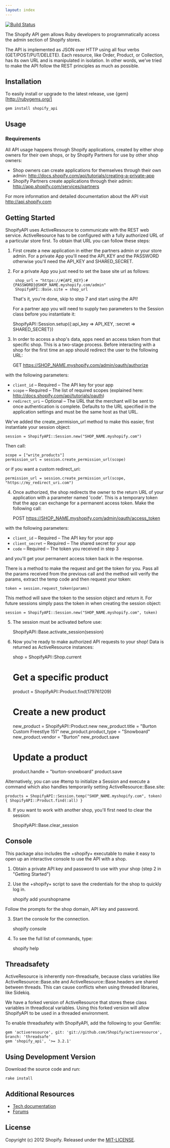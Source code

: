 ```yaml
---
layout: index
---
```


[![Build Status](https://travis-ci.org/Shopify/shopify_api.png?branch=master)](https://travis-ci.org/Shopify/shopify_api)

The Shopify API gem allows Ruby developers to programmatically access the admin section of Shopify stores.

The API is implemented as JSON over HTTP using all four verbs (GET/POST/PUT/DELETE). Each resource, like Order, Product, or Collection, has its own URL and is manipulated in isolation. In other words, we’ve tried to make the API follow the REST principles as much as possible.

## Installation

To easily install or upgrade to the latest release, use {gem}[http://rubygems.org/]

    gem install shopify_api

## Usage

### Requirements

All API usage happens through Shopify applications, created by either shop owners for their own shops, or by Shopify Partners for use by other shop owners:

* Shop owners can create applications for themselves through their own admin: http://docs.shopify.com/api/tutorials/creating-a-private-app
* Shopify Partners create applications through their admin: http://app.shopify.com/services/partners

For more information and detailed documentation about the API visit http://api.shopify.com

## Getting Started

ShopifyAPI uses ActiveResource to communicate with the REST web service. ActiveResource has to be configured with a fully authorized URL of a particular store first. To obtain that URL you can follow these steps:

1. First create a new application in either the partners admin or your store admin. For a private App you'll need the API_KEY and the PASSWORD otherwise you'll need the API_KEY and SHARED_SECRET.

2. For a private App you just need to set the base site url as follows:

		shop_url = "https://#{API_KEY}:#{PASSWORD}@SHOP_NAME.myshopify.com/admin"
		ShopifyAPI::Base.site = shop_url

	That's it, you're done, skip to step 7 and start using the API!

	For a partner app you will need to supply two parameters to the Session class before you instantiate it:

	ShopifyAPI::Session.setup({:api_key => API_KEY, :secret => SHARED_SECRET})

3. In order to access a shop's data, apps need an access token from that specific shop. This is a two-stage process. Before interacting with a shop for the first time an app should redirect the user to the following URL:

    GET https://SHOP_NAME.myshopify.com/admin/oauth/authorize

with the following parameters:

* `client_id` – Required – The API key for your app
* `scope` – Required – The list of required scopes (explained here: http://docs.shopify.com/api/tutorials/oauth)
* `redirect_uri` – Optional – The URL that the merchant will be sent to once authentication is complete. Defaults to the URL specified in the application settings and must be the same host as that URL.

We've added the create_permision_url method to make this easier, first instantiate your session object:

    session = ShopifyAPI::Session.new("SHOP_NAME.myshopify.com")

Then call:

    scope = ["write_products"]
    permission_url = session.create_permission_url(scope)

or if you want a custom redirect_uri:

    permission_url = session.create_permission_url(scope, "https://my_redirect_uri.com")

4. Once authorized, the shop redirects the owner to the return URL of your application with a parameter named 'code'. This is a temporary token that the app can exchange for a permanent access token. Make the following call:

    POST https://SHOP_NAME.myshopify.com/admin/oauth/access_token

with the following parameters:

* `client_id` – Required – The API key for your app
* `client_secret` – Required – The shared secret for your app
* `code` – Required – The token you received in step 3

and you'll get your permanent access token back in the response.

There is a method to make the request and get the token for you. Pass all the params received from the previous call and the method will verify the params, extract the temp code and then request your token:

    token = session.request_token(params)

This method will save the token to the session object and return it. For future sessions simply pass the token in when creating the session object:

    session = ShopifyAPI::Session.new("SHOP_NAME.myshopify.com", token)

5. The session must be activated before use:

    ShopifyAPI::Base.activate_session(session)

6. Now you're ready to make authorized API requests to your shop! Data is returned as ActiveResource instances:

    shop = ShopifyAPI::Shop.current

    # Get a specific product
    product = ShopifyAPI::Product.find(179761209)

    # Create a new product
    new_product = ShopifyAPI::Product.new
    new_product.title = "Burton Custom Freestlye 151"
    new_product.product_type = "Snowboard"
    new_product.vendor = "Burton"
    new_product.save

    # Update a product
    product.handle = "burton-snowboard"
    product.save

Alternatively, you can use #temp to initialize a Session and execute a command which also handles temporarily setting ActiveResource::Base.site:

    products = ShopifyAPI::Session.temp("SHOP_NAME.myshopify.com", token) { ShopifyAPI::Product.find(:all) }

8. If you want to work with another shop, you'll first need to clear the session:

    ShopifyAPI::Base.clear_session

## Console

This package also includes the +shopify+ executable to make it easy to open up an interactive console to use the API with a shop.

1. Obtain a private API key and password to use with your shop (step 2 in "Getting Started")

2. Use the +shopify+ script to save the credentials for the shop to quickly log in.

    shopify add yourshopname

Follow the prompts for the shop domain, API key and password.

3. Start the console for the connection.

    shopify console

4. To see the full list of commands, type:

    shopify help

## Threadsafety

ActiveResource is inherently non-threadsafe, because class variables like ActiveResource::Base.site and ActiveResource::Base.headers are shared between threads. This can cause conflicts when using threaded libraries, like Sidekiq.

We have a forked version of ActiveResource that stores these class variables in threadlocal variables. Using this forked version will allow ShopifyAPI to be used in a threaded environment.

To enable threadsafety with ShopifyAPI, add the following to your Gemfile:

    gem 'activeresource', git: 'git://github.com/Shopify/activeresource', branch: 'threadsafe'
    gem 'shopify_api', '>= 3.2.1'

## Using Development Version

Download the source code and run:

    rake install

## Additional Resources

* [Tech documentation](http://docs.shopify.com/api)
* [Forums](http://ecommerce.shopify.com/c/shopify-apis-and-technology)

## License

Copyright (c) 2012 Shopify. Released under the [MIT-LICENSE](http://opensource.org/licenses/MIT).